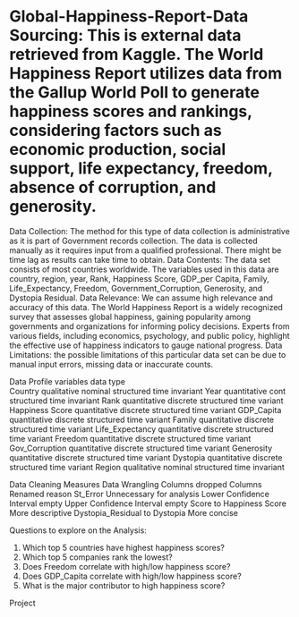 # Global-Happiness-Report-Data Sourcing: This is external data retrieved from Kaggle. The World Happiness Report utilizes data from the Gallup World Poll to generate happiness scores and rankings, considering factors such as economic production, social support, life expectancy, freedom, absence of corruption, and generosity.
Data Collection: The method for this type of data collection is 
administrative as it is part of Government records collection. The data is 
collected manually as it requires input from a qualified professional. There 
might be time lag as results can take time to obtain. 
Data Contents: The data set consists of most countries worldwide. The variables used in this data are country, region, year,	 Rank, Happiness Score, GDP_per Capita, Family, Life_Expectancy, Freedom, Government_Corruption, Generosity, and Dystopia Residual.
Data Relevance: We can assume high relevance and accuracy of this data.
The World Happiness Report is a widely recognized survey that assesses global happiness, gaining popularity among governments and organizations for informing policy decisions. Experts from various fields, including economics, psychology, and public policy, highlight the effective use of happiness indicators to gauge national progress.
Data Limitations: the possible limitations of this particular data set can be 
due to manual input errors, missing data or inaccurate counts.

Data Profile
variables	data type	 	 	 
Country	qualitative	nominal	structured	time invariant
Year	quantitative	cont	structured	time invariant
Rank	quantitative	discrete	structured	time variant
Happiness Score	quantitative	discrete	structured	time variant
GDP_Capita	quantitative	discrete	structured	time variant
Family	quantitative	discrete	structured	time variant
Life_Expectancy	quantitative	discrete	structured	time variant
Freedom	quantitative	discrete	structured	time variant
Gov_Corruption	quantitative	discrete	structured	time variant
Generosity	quantitative	discrete	structured	time variant
Dystopia	quantitative	discrete	structured	time variant
Region	qualitative	nominal	structured	time invariant

Data Cleaning Measures
Data Wrangling
Columns dropped	Columns Renamed	reason
St_Error		Unnecessary for analysis
Lower Confidence Interval		empty
	Upper Confidence Interval		empty
	Score to Happiness Score	More descriptive
	Dystopia_Residual to Dystopia	More concise






Questions to explore on the Analysis:
1.	Which top 5 countries have highest happiness scores?
2.	Which top 5 companies rank the lowest?
3.	Does Freedom correlate with high/low happiness score?
4.	Does GDP_Capita correlate with high/low happiness score?
5.	What is the major contributor to high happiness score?

Project

